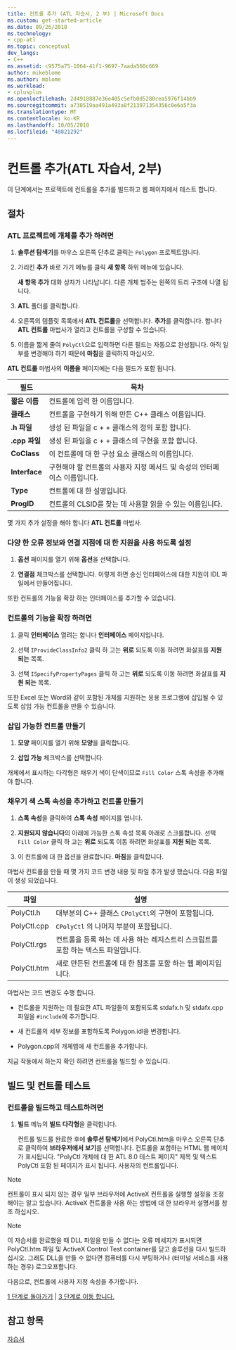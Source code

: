 ```yaml
---
title: 컨트롤 추가 (ATL 자습서, 2 부) | Microsoft Docs
ms.custom: get-started-article
ms.date: 09/26/2018
ms.technology:
- cpp-atl
ms.topic: conceptual
dev_langs:
- C++
ms.assetid: c9575a75-1064-41f1-9697-7aada560c669
author: mikeblome
ms.author: mblome
ms.workload:
- cplusplus
ms.openlocfilehash: 2d4918887e36e405c5efb0d5280cea5976f14bb9
ms.sourcegitcommit: a738519aa491a493a8f213971354356c0e6a5f3a
ms.translationtype: MT
ms.contentlocale: ko-KR
ms.lasthandoff: 10/05/2018
ms.locfileid: "48821292"
---
```

# <a name="adding-a-control-atl-tutorial-part-2"></a>컨트롤 추가(ATL 자습서, 2부)

이 단계에서는 프로젝트에 컨트롤을 추가를 빌드하고 웹 페이지에서 테스트 합니다.

## <a name="procedures"></a>절차

### <a name="to-add-an-object-to-an-atl-project"></a>ATL 프로젝트에 개체를 추가 하려면

1. **솔루션 탐색기**를 마우스 오른쪽 단추로 클릭는 `Polygon` 프로젝트입니다.

1. 가리킨 **추가** 바로 가기 메뉴를 클릭 **새 항목** 하위 메뉴에 있습니다.

    **새 항목 추가** 대화 상자가 나타납니다. 다른 개체 범주는 왼쪽의 트리 구조에 나열 됩니다.

1. **ATL** 폴더를 클릭합니다.

1. 오른쪽의 템플릿 목록에서 **ATL 컨트롤**을 선택합니다. **추가**를 클릭합니다. 합니다 **ATL 컨트롤** 마법사가 열리고 컨트롤을 구성할 수 있습니다.

1. 이름을 짧게 줄여 `PolyCtl`으로 입력하면 다른 필드는 자동으로 완성됩니다. 아직 일부를 변경해야 하기 때문에 **마침**을 클릭하지 마십시오.

**ATL 컨트롤** 마법사의 **이름을** 페이지에는 다음 필드가 포함 됩니다.

|필드|목차|
|-----------|--------------|
|**짧은 이름**|컨트롤에 입력 한 이름입니다.|
|**클래스**|컨트롤을 구현하기 위해 만든 C++ 클래스 이름입니다.|
|**.h 파일**|생성 된 파일을 c + + 클래스의 정의 포함 합니다.|
|**.cpp 파일**|생성 된 파일을 c + + 클래스의 구현을 포함 합니다.|
|**CoClass**|이 컨트롤에 대 한 구성 요소 클래스의 이름입니다.|
|**Interface**|구현해야 할 컨트롤의 사용자 지정 메서드 및 속성의 인터페이스 이름입니다.|
|**Type**|컨트롤에 대 한 설명입니다.|
|**ProgID**|컨트롤의 CLSID를 찾는 데 사용할 읽을 수 있는 이름입니다.|

몇 가지 추가 설정을 해야 합니다 **ATL 컨트롤** 마법사.

### <a name="to-enable-support-for-rich-error-information-and-connection-points"></a>다양 한 오류 정보와 연결 지점에 대 한 지원을 사용 하도록 설정

1. **옵션** 페이지를 열기 위해 **옵션**을 선택합니다.

1. **연결점** 체크박스를 선택합니다. 이렇게 하면 송신 인터페이스에 대한 지원이 IDL 파일에서 만들어집니다.

또한 컨트롤의 기능을 확장 하는 인터페이스를 추가할 수 있습니다.

### <a name="to-extend-the-controls-functionality"></a>컨트롤의 기능을 확장 하려면

1. 클릭 **인터페이스** 열려는 합니다 **인터페이스** 페이지입니다.

1. 선택 `IProvideClassInfo2` 클릭 하 고는 **위로** 되도록 이동 하려면 화살표를 **지원 되는** 목록.

1. 선택 `ISpecifyPropertyPages` 클릭 하 고는 **위로** 되도록 이동 하려면 화살표를 **지원 되는** 목록.

또한 Excel 또는 Word와 같이 포함된 개체를 지원하는 응용 프로그램에 삽입될 수 있도록 삽입 가능 컨트롤을 만들 수 있습니다.

### <a name="to-make-the-control-insertable"></a>삽입 가능한 컨트롤 만들기

1. **모양** 페이지를 열기 위해 **모양**을 클릭합니다.

1. **삽입 가능** 체크박스를 선택합니다.

개체에서 표시하는 다각형은 채우기 색이 단색이므로 `Fill Color` 스톡 속성을 추가해야 합니다.

### <a name="to-add-a-fill-color-stock-property-and-create-the-control"></a>채우기 색 스톡 속성을 추가하고 컨트롤 만들기

1. **스톡 속성**을 클릭하여 **스톡 속성** 페이지를 엽니다.

1. **지원되지 않습니다**의 아래에 가능한 스톡 속성 목록 아래로 스크롤합니다. 선택 `Fill Color` 클릭 하 고는 **위로** 되도록 이동 하려면 화살표를 **지원 되는** 목록.

1. 이 컨트롤에 대 한 옵션을 완료합니다. **마침**을 클릭합니다.

마법사 컨트롤을 만들 때 몇 가지 코드 변경 내용 및 파일 추가 발생 했습니다. 다음 파일이 생성 되었습니다.

|파일|설명|
|----------|-----------------|
|PolyCtl.h|대부분의 C++ 클래스 `CPolyCtl`의 구현이 포함됩니다.|
|PolyCtl.cpp|`CPolyCtl` 의 나머지 부분이 포함됩니다.|
|PolyCtl.rgs|컨트롤을 등록 하는 데 사용 하는 레지스트리 스크립트를 포함 하는 텍스트 파일입니다.|
|PolyCtl.htm|새로 만든된 컨트롤에 대 한 참조를 포함 하는 웹 페이지입니다.|

마법사는 코드 변경도 수행 합니다.

- 컨트롤을 지원하는 데 필요한 ATL 파일들이 포함되도록 stdafx.h 및 stdafx.cpp 파일을 `#include`에 추가합니다.

- 새 컨트롤의 세부 정보를 포함하도록 Polygon.idl을 변경합니다.

- Polygon.cpp의 개체맵에 새 컨트롤을 추가합니다.

지금 작동에서 하는지 확인 하려면 컨트롤을 빌드할 수 있습니다.

## <a name="building-and-testing-the-control"></a>빌드 및 컨트롤 테스트

### <a name="to-build-and-test-the-control"></a>컨트롤을 빌드하고 테스트하려면

1. **빌드** 메뉴의 **빌드 다각형**을 클릭합니다.

    컨트롤 빌드를 완료한 후에 **솔루션 탐색기**에서 PolyCtl.htm을 마우스 오른쪽 단추로 클릭하여 **브라우저에서 보기**를 선택합니다. 컨트롤을 포함하는 HTML 웹 페이지가 표시됩니다. "PolyCtl 개체에 대 한 ATL 8.0 테스트 페이지" 제목 및 텍스트 PolyCtl 포함 된 페이지가 표시 됩니다. 사용자의 컨트롤입니다.

> [!NOTE]
> 컨트롤이 표시 되지 않는 경우 일부 브라우저에 ActiveX 컨트롤을 실행할 설정을 조정 해야는 알고 있습니다. ActiveX 컨트롤을 사용 하는 방법에 대 한 브라우저 설명서를 참조 하십시오.

> [!NOTE]
> 이 자습서를 완료했을 때 DLL 파일을 만들 수 없다는 오류 메세지가 표시되면 PolyCtl.htm 파일 및 ActiveX Control Test container를 닫고 솔루션을 다시 빌드하십시오. 그래도 DLL을 만들 수 없다면 컴퓨터를 다시 부팅하거나 (터미널 서비스를 사용하는 경우) 로그오프합니다.


다음으로, 컨트롤에 사용자 지정 속성을 추가합니다.


[1 단계로 돌아가기](../atl/creating-the-project-atl-tutorial-part-1.md) &#124; [3 단계로 이동 합니다.](../atl/adding-a-property-to-the-control-atl-tutorial-part-3.md)

## <a name="see-also"></a>참고 항목

[자습서](../atl/active-template-library-atl-tutorial.md)
